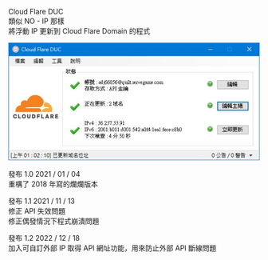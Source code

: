 Cloud Flare DUC  
類似 NO - IP 那樣  
將浮動 IP 更新到 Cloud Flare Domain 的程式  
  
![image](https://github.com/QuiltMeow/CloudFlareDNSClient/blob/main/Image.jpg?raw=true)  
  
發布 1.0 2021 / 01 / 04  
重構了 2018 年寫的爛爛版本  
  
發布 1.1 2021 / 11 / 13  
修正 API 失效問題  
修正偶發情況下程式崩潰問題  
  
發布 1.2 2022 / 12 / 18  
加入可自訂外部 IP 取得 API 網址功能，用來防止外部 API 斷線問題